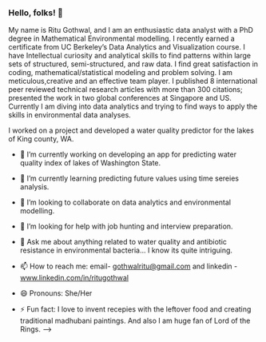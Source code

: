 ### Hello, folks! 👋


My name is Ritu Gothwal, and I am an enthusiastic data analyst with a PhD degree in Mathematical Environmental modelling. I recently earned a 
certificate from UC Berkeley’s Data Analytics and Visualization course. I have Intellectual curiosity and analytical skills to find patterns within large sets of structured, semi-structured, and raw data. I find great satisfaction in coding, mathematical/statistical modeling and problem solving. I am meticulous,creative and an effective team player. I published 8 international peer reviewed technical research articles with more than 300 citations; presented the work in two global 
conferences at Singapore and US. Currently I am diving into data analytics and trying to find ways to apply the skills in environmental data analyses. 

I worked on a project and developed a water quality predictor for the lakes of King county, WA.

- 🔭 I’m currently working on developing an app for predicting water quality index of lakes of Washington State.

- 🌱 I’m currently learning predicting future values using time sereies analysis.

- 👯 I’m looking to collaborate on data analytics and environmental modelling.

- 🤔 I’m looking for help with job hunting and interview preparation.

- 💬 Ask me about anything related to water quality and antibiotic resistance in environmental bacteria...  I know its quite intriguing.

- 📫 How to reach me: email- gothwalritu@gmail.com and linkedin - www.linkedin.com/in/ritugothwal 
      
- 😄 Pronouns: She/Her

- ⚡ Fun fact: I love to invent recepies with the leftover food and creating traditional madhubani paintings. And also I am huge fan of Lord of the Rings.
-->
